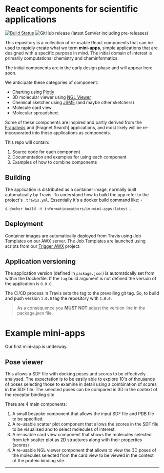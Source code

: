 # React components for scientific applications

[![Build Status](https://travis-ci.com/InformaticsMatters/react-sci-components.svg?branch=master)](https://travis-ci.com/InformaticsMatters/react-sci-components)
![GitHub release (latest SemVer including pre-releases)](https://img.shields.io/github/v/release/informaticsmatters/react-sci-components?include_prereleases)

This repository is a collection of re-usable React components that can be used
to rapidly create what we term **mini-apps**, simple applications that are
designed with a specific purpose in mind. The initial domain of interest is
primarily computational chemistry and cheminformatics.

The initial components are in the early design phase and will appear here soon.

We anticipate these categories of component:

* Charting using [Plotly]
* 3D molecular viewer using [NGL Viewer]
* Chemical sketcher using [JSME] (and maybe other sketchers)
* Molecule card view
* Molecular spreadsheet

Some of these components are inspired and partly derived from the [Fragalysis]
and [Fragnet Search] applications, and most likely will be re-incorporated
into those applications as components.

This repo will contain:

1. Source code for each component
2. Documentation and examples for using each component
3. Examples of how to combine components

## Building

The application is distributed as a container image, normally built
automatically by Travis. To understand how to build the app refer
to the project's `.travis.yml`. Essentially it's a docker build command
like: -

    $ docker build -t informaticsmatters/im-mini-apps:latest .

## Deployment

Container images are automatically deployed from Travis using Job Templates
on our AWX server. The Job Templates are launched using scripts from our
[Trigger AWX] project.

## Application versioning

The application version (defined in `package.json`) is automatically set from
within the Dockerfile. If the `tag` build argument is not defined the version
of the application is `0.0.0`.

The CI/CD process in Travis sets the tag to the prevailing git tag.
So, to build and push version `1.0.0` tag the repository with `1.0.0`. 

>   As a consequence you **MUST NOT** adjust the version line in the
    package.json file.

# Example mini-apps

Our first mini-app is underway.

## Pose viewer

This allows a SDF file with docking poses and scores to be effectively analysed. The expectation is to be easily able to
explore 10's of thousands of poses selecting those to examine in detail using a combination of scores in the SDF file.
The selected poses can be compared in 3D in the context of the receptor binding site.

There are 4 main components:

1. A small bespoke component that allows the input SDF file and PDB file to be specified.
2. A re-usable scatter plot component that allows the scores in the SDF file to be visualised and to select molecules of
interest.
3. A re-usable card view component that shows the molecules selected from teh scatter plot as 2D structures along with their
properties (scores)
4. A re-usable NGL viewer component that allows to view the 3D poses of the molecules selected from the card view to be
viewed in the context of the protein binding site.


---

[Plotly]: https://plotly.com/javascript/
[NGL Viewer]: http://nglviewer.org/
[JSME]: https://peter-ertl.com/jsme/
[fragalysis]: https://fragalysis.diamond.ac.uk/
[fragnet-search]: https://fragnet.informaticsmatters.com/
[trigger awx]: https://github.com/InformaticsMatters/trigger-awx

